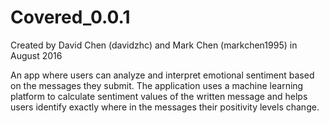 # Covered_0.0.1

Created by David Chen (davidzhc) and Mark Chen (markchen1995) in August 2016

An app where users can analyze and interpret emotional sentiment based on the messages they submit. The application uses a machine learning platform to calculate sentiment values of the written message and helps users identify exactly where in the messages their positivity levels change. 

